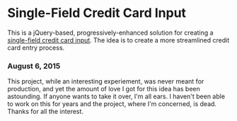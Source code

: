 Single-Field Credit Card Input
=======

This is a jQuery-based, progressively-enhanced solution for creating a [single-field credit card input](http://www.lukew.com/ff/entry.asp?1667). The idea is to create a more streamlined credit card entry process.

### August 6, 2015
This project, while an interesting experiement, was never meant for production, and yet the amount of love I got for this idea has been astounding. If anyone wants to take it over, I'm all ears. I haven't been able to work on this for years and the project, where I'm concerned, is dead. Thanks for all the interest. 

